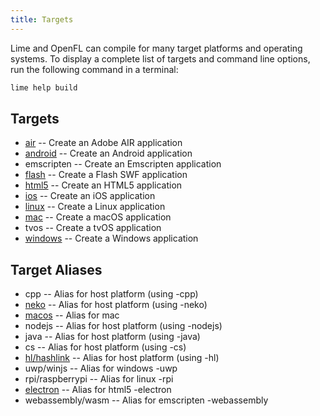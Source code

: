 ```yaml
---
title: Targets
---
```


Lime and OpenFL can compile for many target platforms and operating systems. To display a complete list of targets and command line options, run the following command in a terminal:

```sh
lime help build
```

## Targets

* [air](../../advanced-setup/air/) -- Create an Adobe AIR application
* [android](../../advanced-setup/android/) -- Create an Android application
* emscripten -- Create an Emscripten application
* [flash](../../advanced-setup/flash/) -- Create a Flash SWF application
* [html5](../../advanced-setup/html5/) -- Create an HTML5 application
* [ios](../../advanced-setup/ios/) -- Create an iOS application
* [linux](../../advanced-setup/linux/) -- Create a Linux application
* [mac](../../advanced-setup/macos/) -- Create a macOS application
* tvos -- Create a tvOS application
* [windows](../../advanced-setup/windows/) -- Create a Windows application

## Target Aliases

* cpp -- Alias for host platform (using -cpp)
* [neko](../../advanced-setup/neko/) -- Alias for host platform (using -neko)
* [macos](../../advanced-setup/macos/) -- Alias for mac
* nodejs -- Alias for host platform (using -nodejs)
* java -- Alias for host platform (using -java)
* cs -- Alias for host platform (using -cs)
* [hl/hashlink](../../advanced-setup/hashlink/) -- Alias for host platform (using -hl)
* uwp/winjs -- Alias for windows -uwp
* rpi/raspberrypi -- Alias for linux -rpi
* [electron](../../advanced-setup/electron/) -- Alias for html5 -electron
* webassembly/wasm -- Alias for emscripten -webassembly